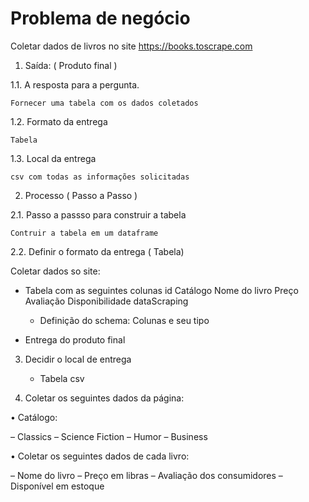 # Problema de negócio
Coletar dados de livros no site  https://books.toscrape.com

1. Saída: ( Produto final )

1.1. A resposta para a pergunta.

    Fornecer uma tabela com os dados coletados
    
1.2. Formato da entrega
    
    Tabela
    
1.3. Local da entrega

    csv com todas as informações solicitadas

2. Processo ( Passo a Passo )

2.1. Passo a passso para construir a tabela

    Contruir a tabela em um dataframe

2.2. Definir o formato da entrega ( Tabela)

Coletar dados so site:
- Tabela com as seguintes colunas
    id	Catálogo	Nome do livro	Preço 	Avaliação 	Disponibilidade	dataScraping
    
    - Definição do schema: Colunas e seu tipo
    
    
- Entrega do produto final
3. Decidir o local de entrega

    - Tabela csv



4. Coletar os seguintes dados da página:

• Catálogo:

– Classics
– Science Fiction
– Humor
– Business

• Coletar os seguintes dados de cada livro:

– Nome do livro
– Preço em libras
– Avaliação dos consumidores
– Disponível em estoque
